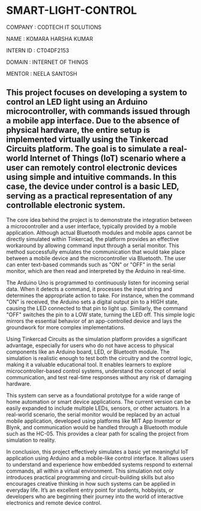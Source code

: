 # SMART-LIGHT-CONTROL

COMPANY : CODTECH IT SOLUTIONS

NAME : KOMARA HARSHA KUMAR

INTERN ID : CT04DF2153

DOMAIN : INTERNET OF THINGS

MENTOR : NEELA SANTOSH


## This project focuses on developing a system to control an LED light using an Arduino microcontroller, with commands issued through a mobile app interface. Due to the absence of physical hardware, the entire setup is implemented virtually using the Tinkercad Circuits platform. The goal is to simulate a real-world Internet of Things (IoT) scenario where a user can remotely control electronic devices using simple and intuitive commands. In this case, the device under control is a basic LED, serving as a practical representation of any controllable electronic system.

The core idea behind the project is to demonstrate the integration between a microcontroller and a user interface, typically provided by a mobile application. Although actual Bluetooth modules and mobile apps cannot be directly simulated within Tinkercad, the platform provides an effective workaround by allowing command input through a serial monitor. This method successfully emulates the communication that would take place between a mobile device and the microcontroller via Bluetooth. The user can enter text-based commands such as "ON" or "OFF" in the serial monitor, which are then read and interpreted by the Arduino in real-time.

The Arduino Uno is programmed to continuously listen for incoming serial data. When it detects a command, it processes the input string and determines the appropriate action to take. For instance, when the command "ON" is received, the Arduino sets a digital output pin to a HIGH state, causing the LED connected to that pin to light up. Similarly, the command "OFF" switches the pin to a LOW state, turning the LED off. This simple logic mirrors the essential behavior of an app-controlled device and lays the groundwork for more complex implementations.

Using Tinkercad Circuits as the simulation platform provides a significant advantage, especially for users who do not have access to physical components like an Arduino board, LED, or Bluetooth module. The simulation is realistic enough to test both the circuitry and the control logic, making it a valuable educational tool. It enables learners to explore microcontroller-based control systems, understand the concept of serial communication, and test real-time responses without any risk of damaging hardware.

This system can serve as a foundational prototype for a wide range of home automation or smart device applications. The current version can be easily expanded to include multiple LEDs, sensors, or other actuators. In a real-world scenario, the serial monitor would be replaced by an actual mobile application, developed using platforms like MIT App Inventor or Blynk, and communication would be handled through a Bluetooth module such as the HC-05. This provides a clear path for scaling the project from simulation to reality.

In conclusion, this project effectively simulates a basic yet meaningful IoT application using Arduino and a mobile-like control interface. It allows users to understand and experience how embedded systems respond to external commands, all within a virtual environment. This simulation not only introduces practical programming and circuit-building skills but also encourages creative thinking in how such systems can be applied in everyday life. It’s an excellent entry point for students, hobbyists, or developers who are beginning their journey into the world of interactive electronics and remote device control.
